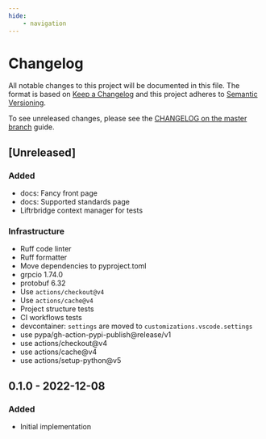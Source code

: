```yaml
---
hide:
    - navigation
---
```

# Changelog

All notable changes to this project will be documented in this file.
The format is based on [Keep a Changelog](https://keepachangelog.com/en/1.0.0/)
and this project adheres to [Semantic Versioning](https://semver.org/spec/v2.0.0.html).

To see unreleased changes, please see the [CHANGELOG on the master branch](https://github.com/gufolabs/gufo_liftbridge/blob/master/CHANGELOG.md) guide.

## [Unreleased]

### Added

* docs: Fancy front page
* docs: Supported standards page
* Liftrbridge context manager for tests

### Infrastructure

* Ruff code linter
* Ruff formatter
* Move dependencies to pyproject.toml
* grpcio 1.74.0
* protobuf 6.32
* Use `actions/checkout@v4`
* Use `actions/cache@v4`
* Project structure tests
* CI workflows tests
* devcontainer: `settings` are moved to `customizations.vscode.settings`
* use pypa/gh-action-pypi-publish@release/v1
* use actions/checkout@v4
* use actions/cache@v4
* use actions/setup-python@v5

## 0.1.0 - 2022-12-08

### Added

* Initial implementation